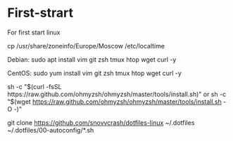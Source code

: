 # First-strart
For first start linux

cp /usr/share/zoneinfo/Europe/Moscow /etc/localtime

Debian:
sudo apt install vim git zsh tmux htop wget curl -y

CentOS:
sudo yum install vim git zsh tmux htop wget curl -y

sh -c "$(curl -fsSL https://raw.github.com/ohmyzsh/ohmyzsh/master/tools/install.sh)"
or
sh -c "$(wget https://raw.github.com/ohmyzsh/ohmyzsh/master/tools/install.sh -O -)"

git clone https://github.com/snovvcrash/dotfiles-linux ~/.dotfiles
~/.dotfiles/00-autoconfig/*.sh


